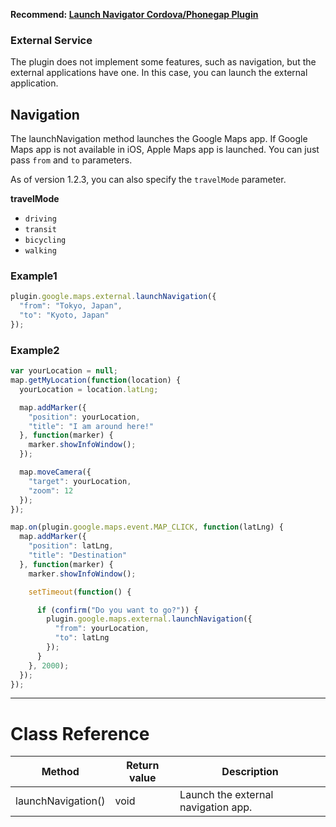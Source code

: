 **Recommend: [Launch Navigator Cordova/Phonegap Plugin](https://github.com/dpa99c/phonegap-launch-navigator)**


### External Service
The plugin does not implement some features, such as navigation, but the external applications have one.
In this case, you can launch the external application.


## Navigation
The launchNavigation method launches the Google Maps app.
If Google Maps app is not available in iOS, Apple Maps app is launched.
You can just pass `from` and `to` parameters.

As of version 1.2.3, you can also specify the `travelMode` parameter.

**travelMode**
- `driving`
- `transit`
- `bicycling`
- `walking`

### Example1
```js
plugin.google.maps.external.launchNavigation({
  "from": "Tokyo, Japan",
  "to": "Kyoto, Japan"
});
```



### Example2
```js
var yourLocation = null;
map.getMyLocation(function(location) {
  yourLocation = location.latLng;

  map.addMarker({
    "position": yourLocation,
    "title": "I am around here!"
  }, function(marker) {
    marker.showInfoWindow();
  });

  map.moveCamera({
    "target": yourLocation,
    "zoom": 12
  });
});

map.on(plugin.google.maps.event.MAP_CLICK, function(latLng) {
  map.addMarker({
    "position": latLng,
    "title": "Destination"
  }, function(marker) {
    marker.showInfoWindow();

    setTimeout(function() {

      if (confirm("Do you want to go?")) {
        plugin.google.maps.external.launchNavigation({
          "from": yourLocation,
          "to": latLng
        });
      }
    }, 2000);
  });
});
```

***
# Class Reference
Method | Return value | Description
----|------|----
launchNavigation() | void  | Launch the external navigation app.
